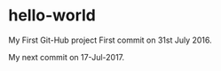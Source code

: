 # hello-world
My First Git-Hub project
First commit on 31st July 2016.

My next commit on 17-Jul-2017.
